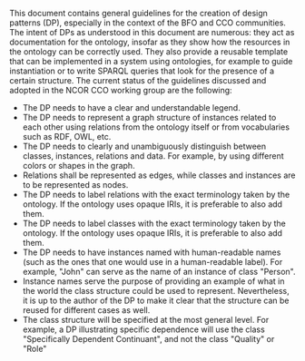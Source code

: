 This document contains general guidelines for the creation of design patterns (DP), especially in the context of the BFO and CCO communities. The intent of DPs as understood in this document are numerous: they act as documentation for the ontology, insofar as they show how the resources in the ontology can be correctly used. They also provide a reusable template that can be implemented in a system using ontologies, for example to guide instantiation or to write SPARQL queries that look for the presence of a certain structure. The current status of the guidelines discussed and adopted in the NCOR CCO working group are the following:

- The DP needs to have a clear and understandable legend.
- The DP needs to represent a graph structure of instances related to each other using relations from the ontology itself or from vocabularies such as RDF, OWL, etc. 
- The DP needs to clearly and unambiguously distinguish between classes, instances, relations and data. For example, by using different colors or shapes in the graph.
- Relations shall be represented as edges, while classes and instances are to be represented as nodes.
- The DP needs to label relations with the exact terminology taken by the ontology. If the ontology uses opaque IRIs, it is preferable to also add them.
- The DP needs to label classes with the exact terminology taken by the ontology. If the ontology uses opaque IRIs, it is preferable to also add them.
- The DP needs to have instances named with human-readable names (such as the ones that one would use in a human-readable label). For example, "John" can serve as the name of an instance of class "Person". 
- Instance names serve the purpose of providing an example of what in the world the class structure could be used to represent. Nevertheless, it is up to the author of the DP to make it clear that the structure can be reused for different cases as well.
- The class structure will be specified at the most general level. For example, a DP illustrating specific dependence will use the class "Specifically Dependent Continuant", and not the class "Quality" or "Role"
